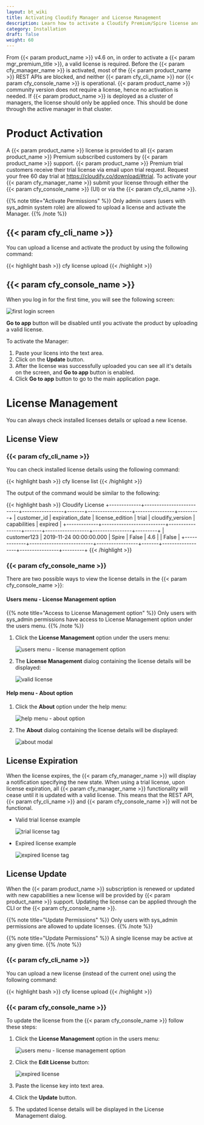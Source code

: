 ```yaml
---
layout: bt_wiki
title: Activating Cloudify Manager and License Management
description: Learn how to activate a Cloudify Premium/Spire license and activate it.
category: Installation
draft: false
weight: 60
---
```

From {{< param product_name >}} v4.6 on, in order to activate a {{< param mgr_premium_title >}}, a valid license is required.
Before the {{< param cfy_manager_name >}} is activated, most of the {{< param product_name >}} REST APIs are blocked, and neither {{< param cfy_cli_name >}} nor {{< param cfy_console_name >}} is operational.
{{< param product_name >}} community version does not require a license, hence no activation is needed.
If {{< param product_name >}} is deployed as a cluster of managers, the license should only be applied once. This should be done through the active manager in that cluster.

# Product Activation

A {{< param product_name >}} license is provided to all {{< param product_name >}} Premium subscribed customers by {{< param product_name >}} support.
{{< param product_name >}} Premium trial customers receive their trial license via email upon trial request.
Request your free 60 day trial at https://cloudify.co/download/#trial.
To activate your {{< param cfy_manager_name >}} submit your license through either the {{< param cfy_console_name >}} (UI) or via the {{< param cfy_cli_name >}}.

{{% note title="Activate Permissions" %}}
Only admin users (users with sys_admin system role) are allowed to upload a license and activate the Manager.
{{% /note %}}

## {{< param cfy_cli_name >}}

You can upload a license and activate the product by using the following command:

{{< highlight bash >}}
cfy license upload <license-file-path>
{{< /highlight >}}

## {{< param cfy_console_name >}}

When you log in for the first time, you will see the following screen:

![first login screen]( /images/ui/license/first-login-screen.png )

**Go to app** button will be disabled until you activate the product by uploading a valid license.

To activate the Manager:

1. Paste your licens into the text area.
1. Click on the **Update** button.
1. After the license was successfully uploaded you can see all it's details on the screen, and **Go to app** button is enabled.
1. Click **Go to app** button to go to the main application page.

# License Management

You can always check installed licenses details or upload a new license.

## License View

### {{< param cfy_cli_name >}}

You can check installed license details using the following command:

{{< highlight bash >}}
cfy license list
{{< /highlight >}}

The output of the command would be similar to the following:

{{< highlight bash >}}
Cloudify License
+-------------+--------------------------+-----------------+-------+------------------+----------------+---------+
| customer_id |     expiration_date      | license_edition | trial | cloudify_version |  capabilities  | expired |
+-------------+--------------------------+-----------------+-------+------------------+----------------+---------+
| customer123 | 2019-11-24 00:00:00.000  |      Spire      | False |       4.6        |                |  False  |
+-------------+--------------------------+-----------------+-------+------------------+----------------+---------+
{{< /highlight >}}

### {{< param cfy_console_name >}}

There are two possible ways to view the license details in the {{< param cfy_console_name >}}:

#### Users menu - License Management option

{{% note title="Access to License Management option" %}}
Only users with sys_admin permissions have access to License Management option under the users menu.
{{% /note %}}

1. Click the **License Management** option under the users menu:

    ![users menu - license management option]( /images/ui/license/users-menu-license-management-option.png )

1. The **License Management** dialog containing the license details will be displayed:

    ![valid license]( /images/ui/license/valid-license.png )

#### Help menu - About option

1. Click the **About** option under the help menu:

    ![help menu - about option]( /images/ui/license/help-menu-about-option.png )

1. The **About** dialog containing the license details will be displayed:

    ![about modal]( /images/ui/license/about-modal.png )


## License Expiration

When the license expires, the {{< param cfy_manager_name >}} will display a notification specifying the new state.
When using a trial license, upon license expiration, all {{< param cfy_manager_name >}} functionality will cease until it is updated with a valid license. This means that the REST API, {{< param cfy_cli_name >}} and {{< param cfy_console_name >}} will not be functional.

* Valid trial license example

    ![trial license tag]( /images/ui/license/trial-license-tag.png )

* Expired license example

    ![expired license tag]( /images/ui/license/expired-license-tag.png )

## License Update

When the {{< param product_name >}} subscription is renewed or updated with new capabilities a new license will be provided by {{< param product_name >}} support. Updating the license can be applied through the CLI or the {{< param cfy_console_name >}}.

{{% note title="Update Permissions" %}}
Only users with sys_admin permissions are allowed to update licenses.
{{% /note %}}

{{% note title="Update Permissions" %}}
A single license may be active at any given time.
{{% /note %}}

### {{< param cfy_cli_name >}}

You can upload a new license (instead of the current one) using the following command:

{{< highlight bash >}}
cfy license upload <license-path>
{{< /highlight >}}

### {{< param cfy_console_name >}}

To update the license from the {{< param cfy_console_name >}} follow these steps:

1. Click the **License Management** option in the users menu:

    ![users menu - license management option]( /images/ui/license/users-menu-license-management-option.png )

1. Click the **Edit License** button:

    ![expired license]( /images/ui/license/expired-license.png )

1. Paste the license key into text area.
1. Click the **Update** button.
1. The updated license details will be displayed in the License Management dialog.
